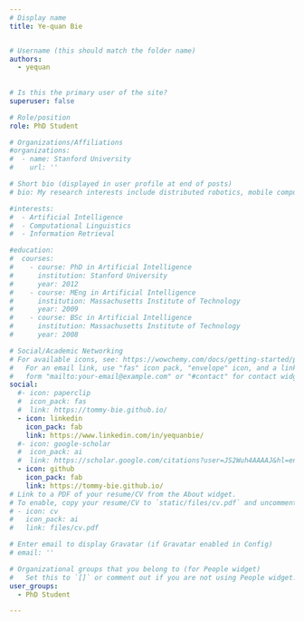 ```yaml
---
# Display name
title: Ye-quan Bie


# Username (this should match the folder name)
authors:
  - yequan
  
  
# Is this the primary user of the site?
superuser: false

# Role/position
role: PhD Student

# Organizations/Affiliations
#organizations:
#  - name: Stanford University
#    url: ''

# Short bio (displayed in user profile at end of posts)
# bio: My research interests include distributed robotics, mobile computing and programmable matter.

#interests:
#  - Artificial Intelligence
#  - Computational Linguistics
#  - Information Retrieval

#education:
#  courses:
#    - course: PhD in Artificial Intelligence
#      institution: Stanford University
#      year: 2012
#    - course: MEng in Artificial Intelligence
#      institution: Massachusetts Institute of Technology
#      year: 2009
#    - course: BSc in Artificial Intelligence
#      institution: Massachusetts Institute of Technology
#      year: 2008

# Social/Academic Networking
# For available icons, see: https://wowchemy.com/docs/getting-started/page-builder/#icons
#   For an email link, use "fas" icon pack, "envelope" icon, and a link in the
#   form "mailto:your-email@example.com" or "#contact" for contact widget.
social:
  #- icon: paperclip
  #  icon_pack: fas
  #  link: https://tommy-bie.github.io/
  - icon: linkedin
    icon_pack: fab
    link: https://www.linkedin.com/in/yequanbie/
  #- icon: google-scholar
  #  icon_pack: ai
  #  link: https://scholar.google.com/citations?user=JS2Wuh4AAAAJ&hl=en
  - icon: github
    icon_pack: fab
    link: https://tommy-bie.github.io/
# Link to a PDF of your resume/CV from the About widget.
# To enable, copy your resume/CV to `static/files/cv.pdf` and uncomment the lines below.
# - icon: cv
#   icon_pack: ai
#   link: files/cv.pdf

# Enter email to display Gravatar (if Gravatar enabled in Config)
# email: ''

# Organizational groups that you belong to (for People widget)
#   Set this to `[]` or comment out if you are not using People widget.
user_groups:
  - PhD Student

---
```

